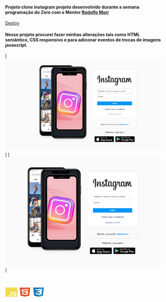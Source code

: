 #### Projeto clone instagram projeto desenvolvido durante a semana programação do Zero com o Mentor <a href="https://www.youtube.com/c/RodolfoMori"> Rodolfo Mori</a>

<a href="https://effulgent-seahorse-9f6030.netlify.app/">Deploy</a>


#### Nesse projeto procurei fazer minhas alterações tais como HTML semântico, CSS responsivo e para adiconar eventos de trocas de imagens javascript.

[<img src="src/img/img1.png">]
[<img src="src/img/img2.png">]


<br>
<br>
<div flex-direction: row>
<img align="center" alt="Js" height="30" width="40" src="https://raw.githubusercontent.com/devicons/devicon/master/icons/javascript/javascript-plain.svg">
  <img align="center" alt="HTML" height="30" width="40" src="https://raw.githubusercontent.com/devicons/devicon/master/icons/html5/html5-original.svg">
  <img align="center" alt="CSS" height="30" width="40" src="https://raw.githubusercontent.com/devicons/devicon/master/icons/css3/css3-original.svg">
</div>
